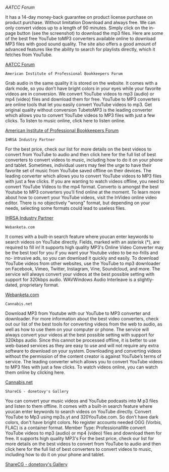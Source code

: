 *AATCC Forum*

It has a 14-day money-back guarantee on product license purchase on product purchase.
Without limitation Download and always free.
We can only convert videos up to a length of 90 minutes.
Simply click on the in-page button (see the screenshot) to download the mp3 files.
Here are some of the best free YouTube toMP3 converters available online to download MP3 files with good sound quality.
The site also offers a good amount of advanced features like the ability to search for playlists directly, which it fetches from YouTube.

[AATCC Forum](https://aatcc.org/community/profile/musiclover/)

`American Institute of Professional Bookkeepers Forum`

Grab audio in the same quality it is stored on the website.
It comes with a dark mode, so you don’t have bright colors in your eyes while your favorite videos are in conversion.
We convert YouTube videos to mp3 (audio) or mp4 (video) files and download them for free.
YouTube to MP3 converters are online tools that let you easily convert YouTube videos to mp3.
Get original quality without conversion TubetoMP3 is the leading converter which allows you to convert YouTube videos to MP3 files with just a few clicks.
To listen to music online, click here to listen online.

[American Institute of Professional Bookkeepers Forum](https://aipb.org/community/profile/mlover/)

`IHRSA Industry Partner`

For the best price, check our list for more details on the best videos to convert from YouTube to audio and then click here for the full list of best converters to convert videos to music, including how to do it on your phone and tablet.
Sometimes, individual users may feel the urge to have their favorite set of music from YouTube saved offline on their devices.
The leading converter which allows you to convert YouTube videos to MP3 files with just a few clicks.
If you are wanting to watch videos offline, you need to convert YouTube Videos to the mp4 format.
Converto is amongst the best Youtube to MP3 converters you’ll find online at the moment.
To learn more about how to convert your YouTube videos, visit the InVideo online video editor.
There is no objectively "wrong" format, but depending on your needs, selecting some formats could lead to useless files.

[IHRSA Industry Partner](https://supplier.ihrsa.org/profile/335328/0)

`Webanketa.com`

It comes with a built-in search feature where youcan enter keywords to search videos on YouTube directly.
Fields, marked with an asterisk (*), are required to fill in!
It supports high quality MP3's Online Video Converter may be the best tool for you if you want your Youtube video to be no-frills and no- intrusive ads, so you can download it quickly and easily.
To download YouTube videos from other websites, use the YouTube to mp3 downloader on Facebook, Vimeo, Twitter, Instagram, Vine, Soundcloud, and more.
The service will always convert your videos at the best possible setting with support for 320kbps audio.
WAVWindows Audio Interleave is a slightly-dated, proprietary format.

[Webanketa.com](https://webanketa.com/forms/6cs3jd9k6rqk4rb46rrpac1s/)

`Cannabis.net`

Download MP3 from Youtube with our YouTube to MP3 converter and downloader.
For more information about the best video converters, check out our list of the best tools for converting videos from the web to audio, as well as how to use them on your computer or phone.
The service will always convert your videos at the best possible setting with support for 320kbps audio.
Since this cannot be processed offline, it is better to use web-based services as they are easy to use and will not require any extra software to download on your system.
Downloading and converting videos without the permission of the content creator is against YouTube’s terms of service.
The leading converter which allows you to convert YouTube videos to MP3 files with just a few clicks.
To watch videos online, you can watch them online by clicking here.

[Cannabis.net](https://cannabis.net/user/110307)

`ShareCG - donetovy's Gallery`

You can convert your music videos and YouTube podcasts into M p3 files and listen to them offline.
It comes with a built-in search feature where youcan enter keywords to search videos on YouTube directly.
Convert YouTube to Mp3 using mp3s.yt and 320YouTube.com.
So don’t have dark colors, don't have bright colors.
No register accounts needed OGG (Vorbis, FLAC) is a container format.
Member Type: ProfessionalWe convert YouTube videos to mp3 (audio) or mp4 (video) files and download them for free.
It supports high quality MP3's For the best price, check our list for more details on the best videos to convert from YouTube to audio and then click here for the full list of best converters to convert videos to music, including how to do it on your phone and tablet.

[ShareCG - donetovy's Gallery](https://www.sharecg.com/donetovy)

